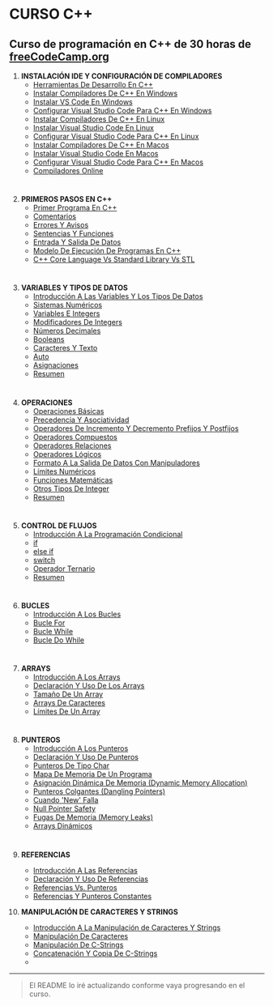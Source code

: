 # CURSO C++
## Curso de programación en C++ de 30 horas de [freeCodeCamp.org](https://www.freecodecamp.org/)

1. **INSTALACIÓN IDE Y CONFIGURACIÓN DE COMPILADORES**
    - [Herramientas De Desarrollo En C++](https://youtu.be/8jLOx1hD3_o?t=272)
    - [Instalar Compiladores De C++ En Windows](https://youtu.be/8jLOx1hD3_o?t=666)
    - [Instalar VS Code En Windows](https://youtu.be/8jLOx1hD3_o?t=1467)
    - [Configurar Visual Studio Code Para C++ En Windows](https://youtu.be/8jLOx1hD3_o?t=1680)
    - [Instalar Compiladores De C++ En Linux](https://youtu.be/8jLOx1hD3_o?t=3447)
    - [Instalar Visual Studio Code En Linux](https://youtu.be/8jLOx1hD3_o?t=3842)
    - [Configurar Visual Studio Code Para C++ En Linux](https://youtu.be/8jLOx1hD3_o?t=4060)
    - [Instalar Compiladores De C++ En Macos](https://youtu.be/8jLOx1hD3_o?t=4965)
    - [Instalar Visual Studio Code En Macos](https://youtu.be/8jLOx1hD3_o?t=5287)
    - [Configurar Visual Studio Code Para C++ En Macos](https://youtu.be/8jLOx1hD3_o?t=5416)
    - [Compiladores Online](https://youtu.be/8jLOx1hD3_o?t=5737)
#
2. **PRIMEROS PASOS EN C++**
    - [Primer Programa En C++](https://youtu.be/8jLOx1hD3_o?t=6181)
    - [Comentarios](https://youtu.be/8jLOx1hD3_o?t=6956)
    - [Errores Y Avisos](https://youtu.be/8jLOx1hD3_o?t=7316)
    - [Sentencias Y Funciones](https://youtu.be/8jLOx1hD3_o?t=7992)
    - [Entrada Y Salida De Datos](https://youtu.be/8jLOx1hD3_o?t=9094)
    - [Modelo De Ejecución De Programas En C++](https://youtu.be/8jLOx1hD3_o?t=10197)
    - [C++ Core Language Vs Standard Library Vs STL](https://youtu.be/8jLOx1hD3_o?t=10602)
#
3. **VARIABLES Y TIPOS DE DATOS**
    - [Introducción A Las Variables Y Los Tipos De Datos](https://youtu.be/8jLOx1hD3_o?t=10847)
    - [Sistemas Numéricos](https://youtu.be/8jLOx1hD3_o?t=11105)
    - [Variables E Integers](https://youtu.be/8jLOx1hD3_o?t=12112)
    - [Modificadores De Integers](https://youtu.be/8jLOx1hD3_o?t=13244)
    - [Números Decimales](https://youtu.be/8jLOx1hD3_o?t=14040)
    - [Booleans](https://youtu.be/8jLOx1hD3_o?t=15399)
    - [Caracteres Y Texto](https://youtu.be/8jLOx1hD3_o?t=15889)
    - [Auto](https://youtu.be/8jLOx1hD3_o?t=16326)
    - [Asignaciones](https://youtu.be/8jLOx1hD3_o?t=16686)
    - [Resumen](https://youtu.be/8jLOx1hD3_o?t=17142)
#
4. **OPERACIONES**
    - [Operaciones Básicas](https://youtu.be/8jLOx1hD3_o?t=17251)
    - [Precedencia Y Asociatividad](https://youtu.be/8jLOx1hD3_o?t=17881)
    - [Operadores De Incremento Y Decremento Prefijos Y Postfijos](https://youtu.be/8jLOx1hD3_o?t=18726)
    - [Operadores Compuestos](https://youtu.be/8jLOx1hD3_o?t=19402)
    - [Operadores Relaciones](https://youtu.be/8jLOx1hD3_o?t=19903)
    - [Operadores Lógicos](https://youtu.be/8jLOx1hD3_o?t=20451)
    - [Formato A La Salida De Datos Con Manipuladores](https://youtu.be/8jLOx1hD3_o?t=21369)
    - [Límites Numéricos](https://youtu.be/8jLOx1hD3_o?t=23606)
    - [Funciones Matemáticas](https://youtu.be/8jLOx1hD3_o?t=24071)
    - [Otros Tipos De Integer](https://youtu.be/8jLOx1hD3_o?t=24864)
    - [Resumen](https://youtu.be/8jLOx1hD3_o?t=25181)
#
5. **CONTROL DE FLUJOS**
    - [Introducción A La Programación Condicional](https://youtu.be/8jLOx1hD3_o?t=25319)
    - [if](https://youtu.be/8jLOx1hD3_o?t=25410)
    - [else if](https://youtu.be/8jLOx1hD3_o?t=26449)
    - [switch](https://youtu.be/8jLOx1hD3_o?t=26926)
    - [Operador Ternario](https://youtu.be/8jLOx1hD3_o?t=27765)
    - [Resumen](https://youtu.be/8jLOx1hD3_o?t=28340)
#
6. **BUCLES**
    - [Introducción A Los Bucles](https://youtu.be/8jLOx1hD3_o?t=28429)
    - [Bucle For](https://youtu.be/8jLOx1hD3_o?t=28520)
    - [Bucle While](https://youtu.be/8jLOx1hD3_o?t=30321)
    - [Bucle Do While](https://youtu.be/8jLOx1hD3_o?t=31014)
#
7. **ARRAYS**
    - [Introducción A Los Arrays](https://youtu.be/8jLOx1hD3_o?t=31628)
    - [Declaración Y Uso De Los Arrays](https://youtu.be/8jLOx1hD3_o?t=31725)
    - [Tamaño De Un Array](https://youtu.be/8jLOx1hD3_o?t=33353)
    - [Arrays De Caracteres](https://youtu.be/8jLOx1hD3_o?t=34004)
    - [Límites De Un Array](https://youtu.be/8jLOx1hD3_o?t=35206)
#
8. **PUNTEROS**
    - [Introducción A Los Punteros](https://youtu.be/8jLOx1hD3_o?t=35604s)
    - [Declaración Y Uso De Punteros](https://youtu.be/8jLOx1hD3_o?t=35764s)
    - [Punteros De Tipo Char](https://youtu.be/8jLOx1hD3_o?t=36889s)
    - [Mapa De Memoria De Un Programa](https://youtu.be/8jLOx1hD3_o?t=37647s)
    - [Asignación Dinámica De Memoria (Dynamic Memory Allocation)](https://youtu.be/8jLOx1hD3_o?t=38191s)
    - [Punteros Colgantes (Dangling Pointers)](https://youtu.be/8jLOx1hD3_o?t=39945s)
    - [Cuando 'New' Falla](https://youtu.be/8jLOx1hD3_o?t=41055s)
    - [Null Pointer Safety](https://youtu.be/8jLOx1hD3_o?t=41881s)
    - [Fugas De Memoria (Memory Leaks)](https://youtu.be/8jLOx1hD3_o?t=42318s)
    - [Arrays Dinámicos](https://youtu.be/8jLOx1hD3_o?t=42945s)
#
9. **REFERENCIAS**
    - [Introducción A Las Referencias](https://youtu.be/8jLOx1hD3_o?t=43865s)
    - [Declaración Y Uso De Referencias](https://youtu.be/8jLOx1hD3_o?t=43918s)
    - [Referencias Vs. Punteros](https://youtu.be/8jLOx1hD3_o?t=44549s)
    - [Referencias Y Punteros Constantes](https://youtu.be/8jLOx1hD3_o?t=45446s)
	
9. **MANIPULACIÓN DE CARACTERES Y STRINGS**
    - [Introducción A La Manipulación de Caracteres Y Strings](https://youtu.be/8jLOx1hD3_o?t=45870s)
	- [Manipulación De Caracteres](https://youtu.be/8jLOx1hD3_o?t=45985s)
	- [Manipulación De C-Strings](https://youtu.be/8jLOx1hD3_o?t=47369s)
	- [Concatenación Y Copia De C-Strings](https://youtu.be/8jLOx1hD3_o?t=49302s)
	- []()
<!-- Seguir actualizando el README -->

---
> El README lo iré actualizando conforme vaya progresando en el curso.
